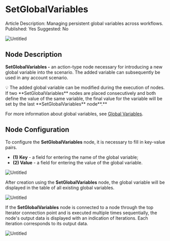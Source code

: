 # SetGlobalVariables

Article Description: Managing persistent global variables across workflows.
Published: Yes
Suggested: No

![Untitled](SetGlobalVariables%2019757d45a06780cb8bf8fabad09b8518/Untitled.png)

## Node Description

**SetGlobalVariables -** an action-type node necessary for introducing a new global variable into the scenario. The added variable can subsequently be used in any account scenario.

<aside>
💡 The added global variable can be modified during the execution of nodes. If two **SetGlobalVariables** nodes are placed consecutively and both define the value of the same variable, the final value for the variable will be set by the last **SetGlobalVariables** node**.**

</aside>

For more information about global variables, see [Global Variables](../../Advanced%20Features%2019157d45a0678082b92fec90b6ddf3c5/%F0%9F%8C%8D%20Global%20variables%2019157d45a0678180bb4de76aa71cc50f/Creating%20and%20Editing%20Variables%2019157d45a0678011a13ec9ff38aacb71.md).

## Node Configuration

To configure the **SetGlobalVariables** node, it is necessary to fill in key-value pairs.

- **(1)** **Key** - a field for entering the name of the global variable;
- **(2) Value** -  a field for entering the value of the global variable.

![Untitled](SetGlobalVariables%2019757d45a06780cb8bf8fabad09b8518/Untitled%201.png)

After creation using the **SetGlobalVariables** node, the global variable will be displayed in the table of all existing global variables.

![Untitled](SetGlobalVariables%2019757d45a06780cb8bf8fabad09b8518/Untitled%202.png)

If the **SetGlobalVariables** node is connected to a node through the top Iterator connection point and is executed multiple times sequentially, the node's output data is displayed with an indication of Iterations. Each iteration corresponds to its output data.

![Untitled](SetGlobalVariables%2019757d45a06780cb8bf8fabad09b8518/Untitled%203.png)